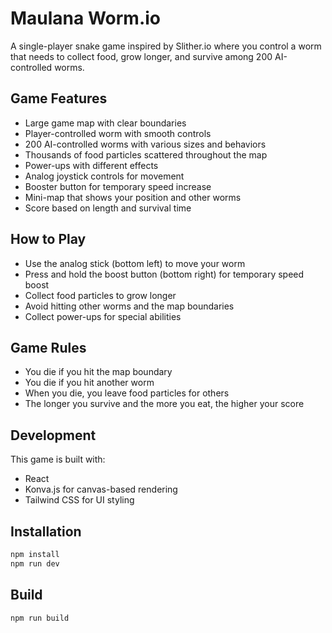 # Maulana Worm.io

A single-player snake game inspired by Slither.io where you control a worm that needs to collect food, grow longer, and survive among 200 AI-controlled worms.

## Game Features

- Large game map with clear boundaries
- Player-controlled worm with smooth controls
- 200 AI-controlled worms with various sizes and behaviors
- Thousands of food particles scattered throughout the map
- Power-ups with different effects
- Analog joystick controls for movement
- Booster button for temporary speed increase
- Mini-map that shows your position and other worms
- Score based on length and survival time

## How to Play

- Use the analog stick (bottom left) to move your worm
- Press and hold the boost button (bottom right) for temporary speed boost
- Collect food particles to grow longer
- Avoid hitting other worms and the map boundaries
- Collect power-ups for special abilities

## Game Rules

- You die if you hit the map boundary
- You die if you hit another worm
- When you die, you leave food particles for others
- The longer you survive and the more you eat, the higher your score

## Development

This game is built with:
- React
- Konva.js for canvas-based rendering
- Tailwind CSS for UI styling

## Installation

```bash
npm install
npm run dev
```

## Build

```bash
npm run build
```